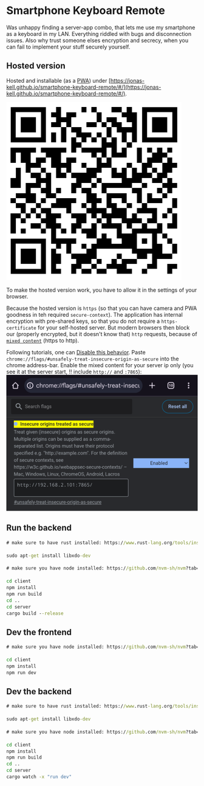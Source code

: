 # Smartphone Keyboard Remote

Was unhappy finding a server-app combo, that lets me use my smartphone as a keyboard in my LAN.
Everything riddled with bugs and disconnection issues.
Also why trust someone elses encryption and secrecy, when you can fail to implement your stuff securely yourself.

## Hosted version

Hosted and installable (as a [PWA](https://web.dev/progressive-web-apps/)) under [https://jonas-kell.github.io/smartphone-keyboard-remote/#/](https://jonas-kell.github.io/smartphone-keyboard-remote/#/).

![QR](QR.png)

To make the hosted version work, you have to allow it in the settings of your browser.

Because the hosted version is `https` (so that you can have camera and PWA goodness in teh required `secure-context`).
The application has internal encryption with pre-shared keys, so that you do not require a `https-certificate` for your self-hosted server.
But modern browsers then block our (properly encrypted, but it doesn't know that) `http` requests, because of [`mixed content`](https://developer.mozilla.org/en-US/docs/Web/Security/Mixed_content) (https to http).

Following tutorials, one can [Disable this behavior](https://experienceleague.adobe.com/en/docs/target/using/experiences/vec/troubleshoot-composer/mixed-content).
Paste `chrome://flags/#unsafely-treat-insecure-origin-as-secure` into the chrome address-bar.
Enable the mixed content for your server ip only (you see it at the server start, !! include `http://` and `:7865`):
![MixedContent](ChromeInsecureOrigins.png)

## Run the backend

```cmd
# make sure to have rust installed: https://www.rust-lang.org/tools/install

sudo apt-get install libxdo-dev

# make sure you have node installed: https://github.com/nvm-sh/nvm?tab=readme-ov-file#installing-and-updating

cd client
npm install
npm run build
cd ..
cd server
cargo build --release
```

## Dev the frontend

```cmd
# make sure you have node installed: https://github.com/nvm-sh/nvm?tab=readme-ov-file#installing-and-updating

cd client
npm install
npm run dev
```

## Dev the backend

```cmd
# make sure to have rust installed: https://www.rust-lang.org/tools/install

sudo apt-get install libxdo-dev

# make sure you have node installed: https://github.com/nvm-sh/nvm?tab=readme-ov-file#installing-and-updating

cd client
npm install
npm run build
cd ..
cd server
cargo watch -x "run dev"
```

<!--
https://cthedot.de/icongen/
https://realfavicongenerator.net/
 -->

